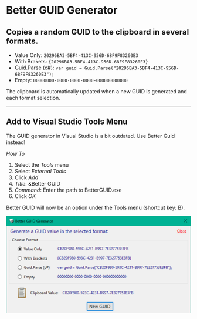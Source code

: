 # Better GUID Generator

## Copies a random GUID to the clipboard in several formats.

- Value Only: `20296BA3-5BF4-413C-956D-68F9F83260E3`
- With Brakets: `{20296BA3-5BF4-413C-956D-68F9F83260E3}`
- Guid.Parse (c#): `var guid = Guid.Parse("20296BA3-5BF4-413C-956D-68F9F83260E3");`
- Empty: `00000000-0000-0000-0000-000000000000`

The clipboard is automatically updated when a new GUID is generated and each format selection.

___

## Add to Visual Studio Tools Menu

The GUID generator in Visual Studio is a bit outdated. Use Better Guid instead!

*How To*
1. Select the _Tools_ menu
2. Select _External Tools_
3. Click _Add_
4. _Title_: &Better GUID
5. _Command_: Enter the path to BetterGUID.exe
6. Click _OK_

Better GUID will now be an option under the Tools menu (shortcut key: B).

![Better GUID](https://github.com/CJPrindle/BetterGuid/blob/master/BetterGuid.png "Better GUID")
